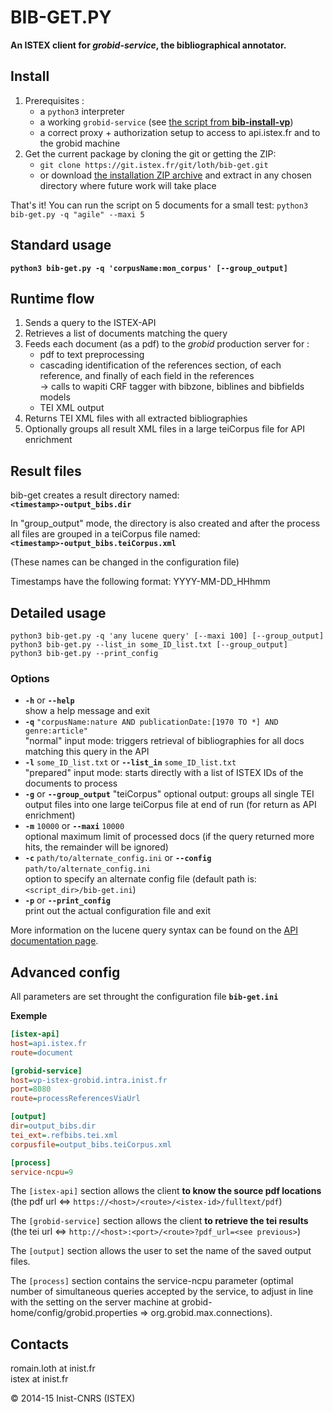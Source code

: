 BIB-GET.PY
==========
**An ISTEX client for *grobid-service*, the bibliographical annotator.**  

Install
-------

 1. Prerequisites : 
    - a `python3` interpreter
    - a working `grobid-service` (see [the script from **bib-install-vp**](https://git.istex.fr/loth/refbibs-stack/blob/master/bib-install-vp/install_grobid.sh "install_grobid.sh"))
    - a correct proxy + authorization setup to access to api.istex.fr and to the grobid machine 
 2. Get the current package by cloning the git or getting the ZIP: 
    - `git clone https://git.istex.fr/git/loth/bib-get.git`
    - or download [the installation ZIP archive](https://git.istex.fr/loth/bib-get/archive/master.zip) and extract in any chosen directory where future work will take place

That's it! You can run the script on 5 documents for a small test: `python3 bib-get.py -q "agile" --maxi 5`


Standard usage
---------------
**`python3 bib-get.py -q 'corpusName:mon_corpus' [--group_output]`**  

Runtime flow
-------------
 1. Sends a query to the ISTEX-API  
 2. Retrieves a list of documents matching the query  
 3. Feeds each document (as a pdf) to the _grobid_  production server for :  
     - pdf to text preprocessing  
     - cascading identification of the references section, of each reference, and finally of each field in the references  
         -> calls to wapiti CRF tagger with bibzone, biblines and bibfields models
     - TEI XML output  
 4. Returns TEI XML files with all extracted bibliographies  
 5. Optionally groups all result XML files in a large teiCorpus file for API enrichment

Result files
-------------
bib-get creates a result directory named:  
**`<timestamp>-output_bibs.dir`**

In "group_output" mode, the directory is also created and after the process all files are grouped in a teiCorpus file named:  
**`<timestamp>-output_bibs.teiCorpus.xml`**

(These names can be changed in the configuration file)

Timestamps have the following format: YYYY-MM-DD_HHhmm

Detailed usage
---------------
`python3 bib-get.py -q 'any lucene query' [--maxi 100] [--group_output]`  
`python3 bib-get.py --list_in some_ID_list.txt [--group_output]`  
`python3 bib-get.py --print_config`  

### Options
 - **`-h`** or **`--help`**  
   show a help message and exit
 - **`-q`** `"corpusName:nature AND publicationDate:[1970 TO *] AND genre:article"`  
   "normal" input mode: triggers retrieval of bibliographies for all docs matching this query in the API
 -  **`-l`** `some_ID_list.txt`  or   **`--list_in`** `some_ID_list.txt`  
   "prepared" input mode: starts directly with a list of ISTEX IDs of the documents to process
 -  **`-g`**   or   **`--group_output`**
   "teiCorpus" optional output: groups all single TEI output files into one large teiCorpus file at end of run (for return as API enrichment)
 - **`-m`** `10000` or **`--maxi`** `10000`    
   optional maximum limit of processed docs (if the query returned more hits, the remainder will be ignored)
 - **`-c`** `path/to/alternate_config.ini` or **`--config`** `path/to/alternate_config.ini`    
   option to specify an alternate config file (default path is: `<script_dir>/bib-get.ini`)
 - **`-p`** or **`--print_config`**    
   print out the actual configuration file and exit


More information on the lucene query syntax can be found on the [API documentation page](https://api.istex.fr/documentation/300-search.html#syntaxe-des-requetes).  


Advanced config
---------------
All parameters are set throught the configuration file **`bib-get.ini`**

**Exemple**

```INI
[istex-api]
host=api.istex.fr
route=document

[grobid-service]
host=vp-istex-grobid.intra.inist.fr
port=8080
route=processReferencesViaUrl

[output]
dir=output_bibs.dir
tei_ext=.refbibs.tei.xml
corpusfile=output_bibs.teiCorpus.xml

[process]
service-ncpu=9

```

The `[istex-api]` section allows the client **to know the source pdf locations**  
(the pdf url    <=> `https://<host>/<route>/<istex-id>/fulltext/pdf`)

The `[grobid-service]` section allows the client **to retrieve the tei results**  
(the tei url    <=> `http://<host>:<port>/<route>?pdf_url=<see previous>`)

The `[output]` section allows the user to set the name of the saved output files.

The `[process]` section contains the service-ncpu parameter (optimal number of simultaneous queries accepted by the service, to adjust in line with the setting on the server machine at grobid-home/config/grobid.properties => org.grobid.max.connections).

Contacts
---------
romain.loth at inist.fr  
istex at inist.fr

© 2014-15 Inist-CNRS (ISTEX)